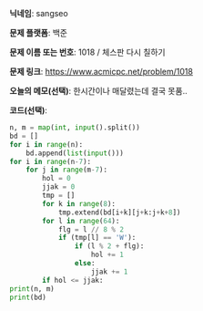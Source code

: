 **닉네임**: sangseo

**문제 플랫폼**: 백준

**문제 이름 또는 번호**: 1018 / 체스판 다시 칠하기

**문제 링크**: https://www.acmicpc.net/problem/1018

**오늘의 메모(선택)**: 한시간이나 매달렸는데 결국 못품..

**코드(선택)**:
```python
n, m = map(int, input().split())
bd = []
for i in range(n):
    bd.append(list(input()))
for i in range(n-7):
    for j in range(m-7):
        hol = 0
        jjak = 0
        tmp = []
        for k in range(8):
            tmp.extend(bd[i+k][j+k:j+k+8])
        for l in range(64):
            flg = l // 8 % 2
            if (tmp[l] == 'W'):
                if (l % 2 + flg):
                    hol += 1
                else:
                    jjak += 1
        if hol <= jjak:
print(n, m)
print(bd)
```
